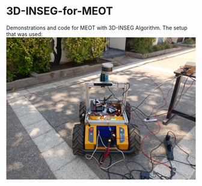 # 3D-INSEG-for-MEOT
Demonstrations and code for MEOT with 3D-INSEG Algorithm.
The setup that was used:
![Alt text](images/husky.jpg?raw=true "Title")
